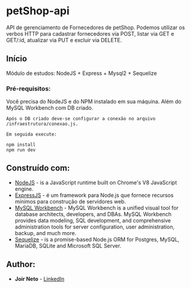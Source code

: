 # petShop-api
API de gerenciamento de Fornecedores de petShop. Podemos utilizar os verbos HTTP para cadastrar fornecedores via POST, listar via GET e GET/:id, atualizar via PUT e excluir via DELETE.

## Início

Módulo de estudos: NodeJS + Express + Mysql2 + Sequelize 

### Pré-requisitos:

Você precisa do NodeJS e do NPM instalado em sua máquina. Além do MySQL Workbench com DB criado.

```
Após o DB criado deve-se configurar a conexão no arquivo /infraestrutura/conexao.js.

Em seguida execute:

npm install
npm run dev
```

## Construído com:

* [NodeJS](https://nodejs.org/en/) - is a JavaScript runtime built on Chrome's V8 JavaScript engine.
* [ExpressJS](https://expressjs.com/pt-br/) - é um framework para Node.js que fornece recursos mínimos para construção de servidores web. 
* [MySQL Workbench](https://www.mysql.com/products/workbench/) - MySQL Workbench is a unified visual tool for database architects, developers, and DBAs. MySQL Workbench provides data modeling, SQL development, and comprehensive administration tools for server configuration, user administration, backup, and much more. 
* [Sequelize](https://sequelize.org/) - is a promise-based Node.js ORM for Postgres, MySQL, MariaDB, SQLite and Microsoft SQL Server.

## Author:

* **Joir Neto** - [LinkedIn](https://www.linkedin.com/in/joir-neto/)
 

